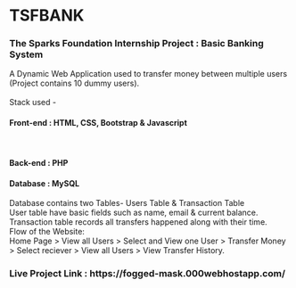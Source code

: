 # TSFBANK
<h3>The Sparks Foundation Internship Project : Basic Banking System</h3>
A Dynamic Web Application used to transfer money between multiple users (Project contains 10 dummy users).<br><br>
Stack used - <br>
<h4>Front-end : HTML, CSS, Bootstrap &amp; Javascript</h4><br>
<h4>Back-end : PHP</h4>
<h4>Database : MySQL</h4>
Database contains two Tables- Users Table &amp; Transaction Table <br>
User table have basic fields such as name, email &amp; current balance. <br>
Transaction table records all transfers happened along with their time. <br>
Flow of the Website: <br>
Home Page > View all Users > Select and View one User > Transfer Money > Select reciever > View all Users > View Transfer History.<br>
<h3>Live Project Link : https://fogged-mask.000webhostapp.com/</h3>
